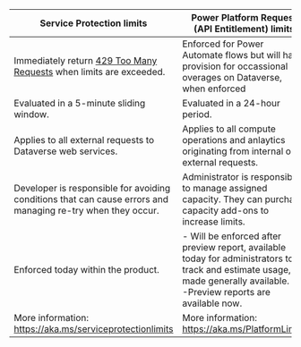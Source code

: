 |Service Protection limits |Power Platform Request (API Entitlement) limits|
|---------|---------|
|Immediately return [429 Too Many Requests](https://developer.mozilla.org/docs/Web/HTTP/Status/429) when limits are exceeded. | Enforced for Power Automate flows but will have provision for occassional overages on Dataverse, when enforced|
|Evaluated in a 5-minute sliding window.|Evaluated in a 24-hour period.|
|Applies to all external requests to Dataverse web services.|Applies to all compute operations and anlaytics originating from internal or external requests.|
|Developer is responsible for avoiding conditions that can cause errors and managing re-try when they occur.|Administrator is responsible to manage assigned capacity. They can purchase capacity add-ons to increase limits.|
|Enforced today within the product.|- Will be enforced after preview report, available today for administrators to track and estimate usage, is made generally available.<br />-Preview reports are available now.|
|More information: [https://aka.ms/serviceprotectionlimits ](https://aka.ms/serviceprotectionlimits )|More information: [https://aka.ms/PlatformLimits ](https://aka.ms/PlatformLimits)|
